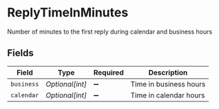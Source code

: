 # ReplyTimeInMinutes

Number of minutes to the first reply during calendar and business hours


## Fields

| Field                  | Type                   | Required               | Description            |
| ---------------------- | ---------------------- | ---------------------- | ---------------------- |
| `business`             | *Optional[int]*        | :heavy_minus_sign:     | Time in business hours |
| `calendar`             | *Optional[int]*        | :heavy_minus_sign:     | Time in calendar hours |